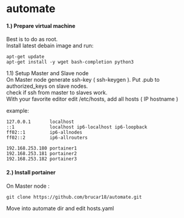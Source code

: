 # automate
#### 1.) Prepare virtual machine  


Best is to do as root.  
Install latest debain image and run:

```shell
apt-get update
apt-get install -y wget bash-completion python3
```

1.1) Setup Master and Slave node  
On Master node generate ssh-key ( ssh-keygen ). Put .pub to authorized\_keys on slave nodes.  
check if ssh from master to slaves work.  
With your favorite editor edit /etc/hosts, add all hosts ( IP hostname )  
  
example:

```
127.0.0.1       localhost
::1             localhost ip6-localhost ip6-loopback
ff02::1         ip6-allnodes
ff02::2         ip6-allrouters

192.168.253.180 portainer1
192.168.253.181 portainer2
192.168.253.182 portainer3
```

#### 2.) Install portainer

On Master node :

```shell
git clone https://github.com/brucar18/automate.git
```

Move into automate dir and edit hosts.yaml
